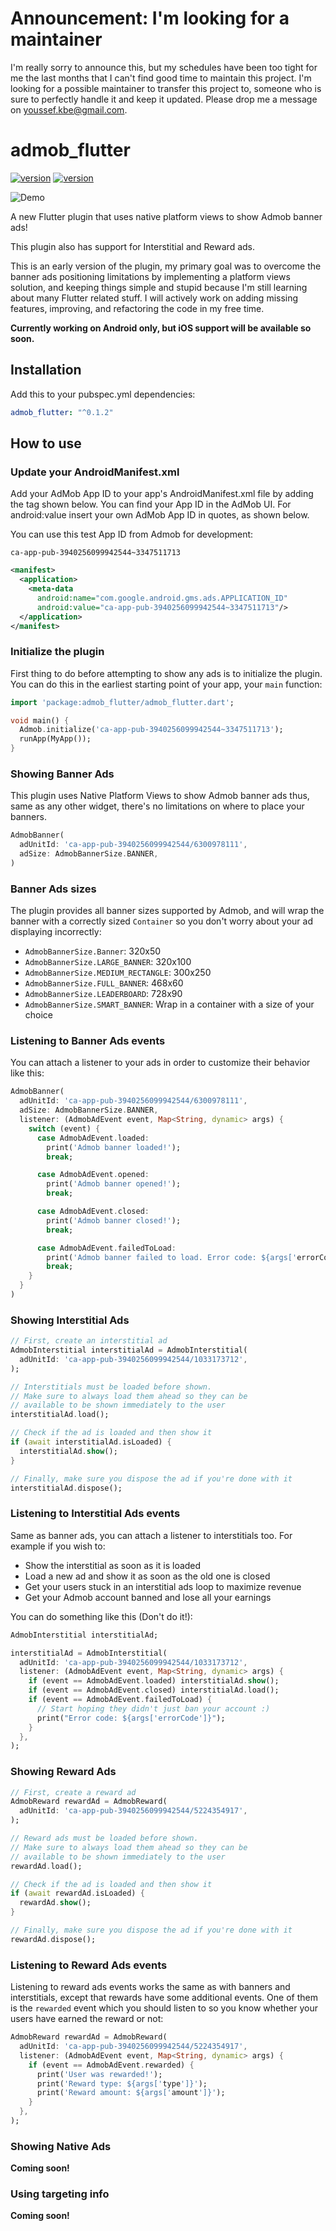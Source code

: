 # Announcement: I'm looking for a maintainer

I'm really sorry to announce this, but my schedules have been too tight for me the last months that I can't find good time to maintain this project. I'm looking for a possible maintainer to transfer this project to, someone who is sure to perfectly handle it and keep it updated. Please drop me a message on [youssef.kbe@gmail.com](mailto:youssef.kbe@gmail.com).

# admob_flutter
[![version](https://img.shields.io/badge/Awesome-Flutter-blue.svg?longCache=true&style=flat-square)](https://github.com/Solido/awesome-flutter/)
[![version](https://img.shields.io/pub/v/admob_flutter.svg?style=flat-square)](https://pub.dartlang.org/packages/admob_flutter)

![Demo](https://i.imgur.com/zJC41es.gif)

A new Flutter plugin that uses native platform views to show Admob banner ads!

This plugin also has support for Interstitial and Reward ads.

This is an early version of the plugin, my primary goal was to overcome the banner ads positioning limitations by implementing a platform views solution, and keeping things simple and stupid because I'm still learning about many Flutter related stuff. I will actively work on adding missing features, improving, and refactoring the code in my free time.

**Currently working on Android only, but iOS support will be available so soon.**

## Installation

Add this to your pubspec.yml dependencies:

```yaml
admob_flutter: "^0.1.2"
```

## How to use

### Update your AndroidManifest.xml

Add your AdMob App ID to your app's AndroidManifest.xml file by adding the <meta-data> tag shown below. You can find your App ID in the AdMob UI. For android:value insert your own AdMob App ID in quotes, as shown below.

You can use this test App ID from Admob for development:
```
ca-app-pub-3940256099942544~3347511713
```

```xml
<manifest>
  <application>
    <meta-data
      android:name="com.google.android.gms.ads.APPLICATION_ID"
      android:value="ca-app-pub-3940256099942544~3347511713"/>
  </application>
</manifest>
```

### Initialize the plugin

First thing to do before attempting to show any ads is to initialize the plugin. You can do this in the earliest starting point of your app, your `main` function:

```dart
import 'package:admob_flutter/admob_flutter.dart';

void main() {
  Admob.initialize('ca-app-pub-3940256099942544~3347511713');
  runApp(MyApp());
}
```

### Showing Banner Ads

This plugin uses Native Platform Views to show Admob banner ads thus, same as any other widget, there's no limitations on where to place your banners.

```dart
AdmobBanner(
  adUnitId: 'ca-app-pub-3940256099942544/6300978111',
  adSize: AdmobBannerSize.BANNER,
)
```

### Banner Ads sizes

The plugin provides all banner sizes supported by Admob, and will wrap the banner with a correctly sized `Container` so you don't worry about your ad displaying incorrectly:

- `AdmobBannerSize.Banner`: 320x50
- `AdmobBannerSize.LARGE_BANNER`: 320x100
- `AdmobBannerSize.MEDIUM_RECTANGLE`: 300x250
- `AdmobBannerSize.FULL_BANNER`: 468x60
- `AdmobBannerSize.LEADERBOARD`: 728x90
- `AdmobBannerSize.SMART_BANNER`: Wrap in a container with a size of your choice

### Listening to Banner Ads events

You can attach a listener to your ads in order to customize their behavior like this:

```dart
AdmobBanner(
  adUnitId: 'ca-app-pub-3940256099942544/6300978111',
  adSize: AdmobBannerSize.BANNER,
  listener: (AdmobAdEvent event, Map<String, dynamic> args) {
    switch (event) {
      case AdmobAdEvent.loaded:
        print('Admob banner loaded!');
        break;

      case AdmobAdEvent.opened:
        print('Admob banner opened!');
        break;

      case AdmobAdEvent.closed:
        print('Admob banner closed!');
        break;

      case AdmobAdEvent.failedToLoad:
        print('Admob banner failed to load. Error code: ${args['errorCode']}');
        break;
    }
  }
)
```

### Showing Interstitial Ads

```dart
// First, create an interstitial ad
AdmobInterstitial interstitialAd = AdmobInterstitial(
  adUnitId: 'ca-app-pub-3940256099942544/1033173712',
);

// Interstitials must be loaded before shown.
// Make sure to always load them ahead so they can be
// available to be shown immediately to the user
interstitialAd.load();

// Check if the ad is loaded and then show it
if (await interstitialAd.isLoaded) {
  interstitialAd.show();
}

// Finally, make sure you dispose the ad if you're done with it
interstitialAd.dispose();
```

### Listening to Interstitial Ads events

Same as banner ads, you can attach a listener to interstitials too. For example if you wish to:
- Show the interstitial as soon as it is loaded
- Load a new ad and show it as soon as the old one is closed
- Get your users stuck in an interstitial ads loop to maximize revenue
- Get your Admob account banned and lose all your earnings

You can do something like this (Don't do it!):

```dart
AdmobInterstitial interstitialAd;

interstitialAd = AdmobInterstitial(
  adUnitId: 'ca-app-pub-3940256099942544/1033173712',
  listener: (AdmobAdEvent event, Map<String, dynamic> args) {
    if (event == AdmobAdEvent.loaded) interstitialAd.show();
    if (event == AdmobAdEvent.closed) interstitialAd.load();
    if (event == AdmobAdEvent.failedToLoad) {
      // Start hoping they didn't just ban your account :)
      print("Error code: ${args['errorCode']}");
    }
  },
);
```

### Showing Reward Ads

```dart
// First, create a reward ad
AdmobReward rewardAd = AdmobReward(
  adUnitId: 'ca-app-pub-3940256099942544/5224354917',
);

// Reward ads must be loaded before shown.
// Make sure to always load them ahead so they can be
// available to be shown immediately to the user
rewardAd.load();

// Check if the ad is loaded and then show it
if (await rewardAd.isLoaded) {
  rewardAd.show();
}

// Finally, make sure you dispose the ad if you're done with it
rewardAd.dispose();
```

### Listening to Reward Ads events

Listening to reward ads events works the same as with banners and interstitials, except that rewards have some additional events. One of them is the `rewarded` event which you should listen to so you know whether your users have earned the reward or not:

```dart
AdmobReward rewardAd = AdmobReward(
  adUnitId: 'ca-app-pub-3940256099942544/5224354917',
  listener: (AdmobAdEvent event, Map<String, dynamic> args) {
    if (event == AdmobAdEvent.rewarded) {
      print('User was rewarded!');
      print('Reward type: ${args['type']}');
      print('Reward amount: ${args['amount']}');
    }
  },
);
```

### Showing Native Ads

**Coming soon!**

### Using targeting info

**Coming soon!**
